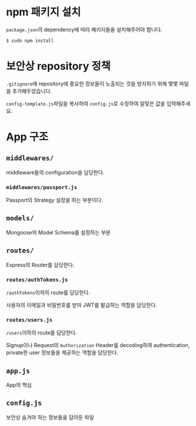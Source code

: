 # npm 패키지 설치

`package.json`의 dependency에 따라 패키지들을 설치해주어야 합니다.

```sh
$ sudo npm install
```

# 보안상 repository 정책

`.gitignore`에 repository에 중요한 정보들이 노출되는 것을 방지하기 위해 몇몇 파일을 추가해두었습니다.

`config-template.js`파일을 복사하여 `config.js`로 수정하여 알맞은 값을 입력해주세요.

# App 구조

## `middlewares/`

middleware들의 configuration을 담당한다.

### `middlewares/passport.js`

Passport의 Strategy 설정을 하는 부분이다.

## `models/`

Mongoose의 Model Schema를 설정하는 부분

## `routes/`

Express의 Router를 담당한다.

### `routes/authTokens.js`

`/authTokens`이하의 route를 담당한다.

사용자의 이메일과 비밀번호를 받아 JWT를 발급하는 역할을 담당한다.

### `routes/users.js`

`/users`이하의 route를 담당한다.

Signup이나 Request의 `Authorization` Header를 decoding하여 authentication, private한 user 정보들을 제공하는 역할을 담당한다.

## `app.js`

App의 핵심

## `config.js`

보안상 숨겨야 하는 정보들을 담아둔 파일

